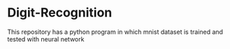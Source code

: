 # Digit-Recognition
This repository has a python program in which mnist dataset is trained and tested with neural network 
